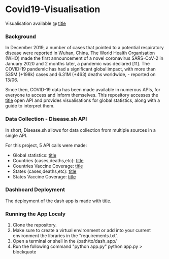 # Covid19-Visualisation
Visualisation available @ [title](https://covid19-visualisation-z.herokuapp.com)

### Background
In December 2019, a number of cases that pointed to a potential respiratory disease were reported in Wuhan, China. The World Health Organisation (WHO) made the first announcement of a novel coronavirus SARS-CoV-2 in January 2020 and 2 months later, a pandemic was declared [11]. The COVID-19 pandemic has had a significant global impact, with more than 535M (+198k) cases and 6.31M (+463) deaths worldwide, - reported on 13/06.

Since then, COVID-19 data has been made available in numerous APIs, for everyone to access and inform themselves. This repository accesses the [title](https://github.com/disease-sh/API) open API and provides visualisations for global statistics, along with a guide to interpret them.

### Data Collection - Disease.sh API
In short, Disease.sh allows for data collection from multiple sources in a single API. 

For this project, 5 API calls were made:
- Global statistics: [title](https://disease.sh/v3/covid-19/all)
- Countries (cases,deaths,etc): [title](https://disease.sh/v3/covid-19/countries)
- Countries Vaccine Coverage: [title](https://disease.sh/v3/covid-19/vaccine/coverage/countries?lastdays=1&fullData=false)
- States (cases,deaths,etc): [title](https://disease.sh/v3/covid-19/states)
- States Vaccine Coverage: [title](https://disease.sh/v3/covid-19/vaccine/coverage/states?lastdays=1&fullData=False)

### Dashboard Deployment 
The deployment of the dash app is made with [title](http://heroku.com). 

### Running the App Localy
1. Clone the repository.
2. Make sure to create a virtual environment or add into your current environment the libraries in the "requirements.txt".
3. Open a terminal or shell in the /path/to/dash_app/ 
4. Run the following command "python app.py"
python app.py > blockquote 